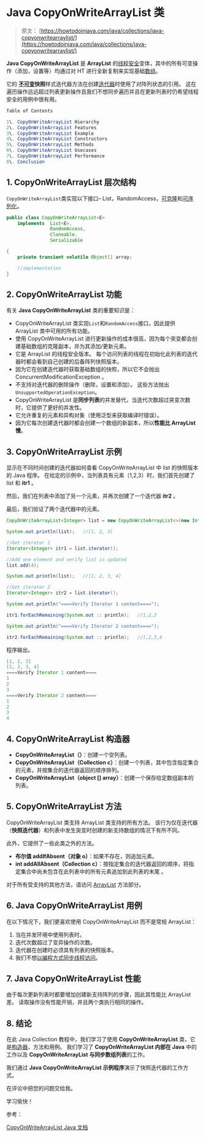 # Java CopyOnWriteArrayList 类

> 原文： [https://howtodoinjava.com/java/collections/java-copyonwritearraylist/](https://howtodoinjava.com/java/collections/java-copyonwritearraylist/)

**Java CopyOnWriteArrayList** 是 **ArrayList** 的[线程安全](https://howtodoinjava.com/java/multi-threading/what-is-thread-safety/)变体，其中的所有可变操作（添加，设置等）均通过对 HT 进行全新复制来实现基础[数组](https://howtodoinjava.com/java-array/)。

它的 **[不可变](https://howtodoinjava.com/java/basics/how-to-make-a-java-class-immutable/)快照**样式迭代器方法在创建[迭代器](https://howtodoinjava.com/java/collections/java-iterator/)时使用了对阵列状态的引用。 这在遍历操作远远超过列表更新操作且我们不想同步遍历并且在更新列表时仍希望线程安全的用例中很有用。

```java
Table of Contents

1\. CopyOnWriteArrayList Hierarchy
2\. CopyOnWriteArrayList Features
3\. CopyOnWriteArrayList Example
4\. CopyOnWriteArrayList Constructors
5\. CopyOnWriteArrayList Methods
6\. CopyOnWriteArrayList Usecases
7\. CopyOnWriteArrayList Performance
8\. Conclusion
```

## 1\. CopyOnWriteArrayList 层次结构

`CopyOnWriteArrayList`类实现以下接口– List，RandomAccess，[可克隆](https://howtodoinjava.com/java/cloning/a-guide-to-object-cloning-in-java/)和[可序列化](https://howtodoinjava.com/java/serialization/custom-serialization-readobject-writeobject/)。

```java
public class CopyOnWriteArrayList<E>
    implements 	List<E>, 
    			RandomAccess, 
    			Cloneable, 
    			Serializable 

{
	private transient volatile Object[] array;

	//implementation
}

```

## 2\. CopyOnWriteArrayList 功能

有关 **Java CopyOnWriteArrayList** 类的重要知识是：

*   CopyOnWriteArrayList 类实现`List`和`RandomAccess`接口，因此提供 ArrayList 类中可用的所有功能。
*   使用 CopyOnWriteArrayList 进行更新操作的成本很高，因为每个突变都会创建基础数组的克隆副本，并为其添加/更新元素。
*   它是 ArrayList 的线程安全版本。 每个访问列表的线程在初始化此列表的迭代器时都会看到自己创建的后备阵列快照版本。
*   因为它在创建迭代器时获取基础数组的快照，所以它不会抛出 ConcurrentModificationException 。
*   不支持对迭代器的删除操作（删除，设置和添加）。 这些方法抛出`UnsupportedOperationException`。
*   CopyOnWriteArrayList 是**同步列表**的并发替代，当迭代次数超过突变次数时，它提供了更好的并发性。
*   它允许重复的元素和异构对象（使用泛型来获取编译时错误）。
*   因为它每次创建迭代器时都会创建一个数组的新副本，所以**性能比 ArrayList 慢**。

## 3\. CopyOnWriteArrayList 示例

显示在不同时间创建的迭代器如何查看 CopyOnWriteArrayList 中 list 的快照版本的 Java 程序。 在给定的示例中，当列表具有元素（1,2,3）时，我们首先创建了 list 和 **itr1** 。

然后，我们在列表中添加了另一个元素，并再次创建了一个迭代器 **itr2** 。

最后，我们验证了两个迭代器中的元素。

```java
CopyOnWriteArrayList<Integer> list = new CopyOnWriteArrayList<>(new Integer[] {1,2,3});

System.out.println(list);	//[1, 2, 3]

//Get iterator 1
Iterator<Integer> itr1 = list.iterator();

//Add one element and verify list is updated
list.add(4);

System.out.println(list);	//[1, 2, 3, 4]

//Get iterator 2
Iterator<Integer> itr2 = list.iterator();

System.out.println("====Verify Iterator 1 content====");

itr1.forEachRemaining(System.out :: println);	//1,2,3

System.out.println("====Verify Iterator 2 content====");

itr2.forEachRemaining(System.out :: println);	//1,2,3,4

```

程序输出。

```java
[1, 2, 3]
[1, 2, 3, 4]
====Verify Iterator 1 content====
1
2
3
====Verify Iterator 2 content====
1
2
3
4

```

## 4\. CopyOnWriteArrayList 构造器

*   **CopyOnWriteArrayList（）**：创建一个空列表。
*   **CopyOnWriteArrayList（Collection c）**：创建一个列表，其中包含指定集合的​​元素，并按集合的迭代器返回的顺序排列。
*   **CopyOnWriteArrayList（object [] array）**：创建一个保存给定数组副本的列表。

## 5\. CopyOnWriteArrayList 方法

CopyOnWriteArrayList 类支持 ArrayList 类支持的所有方法。 该行为仅在迭代器（**快照迭代器**）和列表中发生突变时创建的新支持数组的情况下有所不同。

此外，它提供了一些此类之外的方法。

*   **布尔值 addIfAbsent（对象 o）**：如果不存在，则追加元素。
*   **int addAllAbsent（Collection c）**：按指定集合的​​迭代器返回的顺序，将指定集合中尚未包含在此列表中的所有元素追加到此列表的末尾 。

对于所有受支持的其他方法，请访问 [ArrayList](https://howtodoinjava.com/java-arraylist/) 方法部分。

## 6\. Java CopyOnWriteArrayList 用例

在以下情况下，我们更喜欢使用 CopyOnWriteArrayList 而不是常规 ArrayList：

1.  当在并发环境中使用列表时。
2.  迭代次数超过了变异操作的次数。
3.  迭代器在创建时必须具有列表的快照版本。
4.  我们不想[以编程方式同步线程访问](https://howtodoinjava.com/java/multi-threading/wait-notify-and-notifyall-methods/)。

## 7\. Java CopyOnWriteArrayList 性能

由于每次更新列表时都要增加创建新支持阵列的步骤，因此其性能比 ArrayList 差。
读取操作没有性能开销，并且两个类执行相同的操作。

## 8\. 结论

在此 Java Collection 教程中，我们学习了使用 **CopyOnWriteArrayList** 类，它是[构造器](https://howtodoinjava.com/oops/java-constructors/)，方法和用例。 我们学习了 **CopyOnWriteArrayList 内部在 Java** 中的工作以及 **CopyOnWriteArrayList 与同步数组列表**的工作。

我们通过 **Java CopyOnWriteArrayList 示例程序**演示了快照迭代器的工作方式。

在评论中把您的问题交给我。

学习愉快！

参考：

[CopyOnWriteArrayList Java 文档](https://docs.oracle.com/javase/10/docs/api/java/util/concurrent/CopyOnWriteArrayList.html)